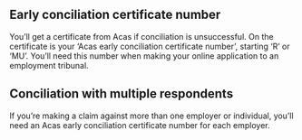 ## Early conciliation certificate number
You’ll get a certificate from Acas if conciliation is unsuccessful. On the certificate is your ‘Acas early conciliation certificate number’, starting ‘R’ or ‘MU’. You’ll need this number when making your online application to an employment tribunal.

## Conciliation with multiple respondents
If you’re making a claim against more than one employer or individual, you’ll need an Acas early conciliation certificate number for each employer.
